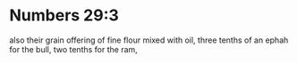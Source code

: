 # Numbers 29:3

also their grain offering of fine flour mixed with oil, three tenths of an ephah for the bull, two tenths for the ram,
